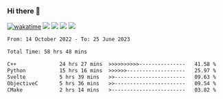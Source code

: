 ### Hi there 👋
[![wakatime](https://wakatime.com/badge/user/368879df-dc38-4b1a-86c4-8a2054a0e074.svg)](https://wakatime.com/@368879df-dc38-4b1a-86c4-8a2054a0e074)
<img src="https://img.shields.io/badge/Windows-0078D6?style=flat&logo=Windows&logoColor=white">
<img src="https://img.shields.io/badge/IntelliJ_IDEA-000000.svg?style=flat&logo=IntelliJ-IDEA&logoColor=white">
<img src="https://img.shields.io/badge/Visual_Studio_Code-007ACC?style=flat&logo=Visual-Studio-Code&logoColor=white">
<img src="https://img.shields.io/badge/Discord-5865F2?label=kano%233578&style=flat&logo=discord&logoColor=white">
<br>


<!--START_SECTION:waka-->

```txt
From: 14 October 2022 - To: 25 June 2023

Total Time: 58 hrs 48 mins

C++              24 hrs 27 mins  >>>>>>>>>>---------------   41.58 %
Python           15 hrs 16 mins  >>>>>>-------------------   25.97 %
Svelte           5 hrs 39 mins   >>-----------------------   09.63 %
ObjectiveC       5 hrs 36 mins   >>-----------------------   09.54 %
CMake            2 hrs 14 mins   >------------------------   03.82 %
```

<!--END_SECTION:waka-->
